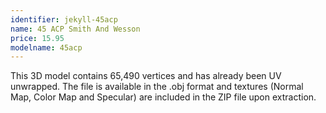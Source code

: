 ```yaml
---
identifier: jekyll-45acp
name: 45 ACP Smith And Wesson
price: 15.95
modelname: 45acp
---
```

This 3D model contains 65,490 vertices and has already been UV unwrapped. The file is available in the .obj format and textures (Normal Map, Color Map and Specular) are included in the ZIP file upon extraction. 